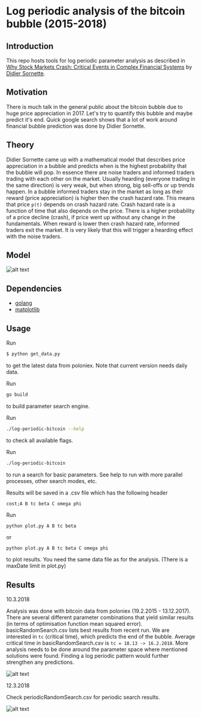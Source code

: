 # Log periodic analysis of the bitcoin bubble (2015-2018)

## Introduction

This repo hosts tools for log periodic parameter analysis as described in [Why Stock Markets Crash: Critical Events in Complex Financial Systems](https://www.amazon.com/Why-Stock-Markets-Crash-Financial/dp/0691175950) by [Didier Sornette](https://en.wikipedia.org/wiki/Didier_Sornette).

## Motivation

There is much talk in the general public about the bitcoin bubble due to huge price appreciation in 2017. 
Let's try to quantify this bubble and maybe predict it's end. 
Quick google search shows that a lot of work around financial bubble prediction was done by Didier Sornette. 

## Theory

Didier Sornette came up with a mathematical model that describes price appreciation in a bubble and predicts when is the highest probability that the bubble will pop.
In essence there are noise traders and informed traders trading with each other on the market. 
Usually hearding (everyone trading in the same direction) is very weak, but when strong, big sell-offs or up trends happen.
In a bubble informed traders stay in the market as long as their reward (price appreciation) is higher then the crash hazard rate.
This means that price `p(t)` depends on crash hazard rate. Crash hazard rate is a function of time that also depends on the price. 
There is a higher probability of a price decline (crash), if price went up without any change in the fundamentals.
When reward is lower then crash hazard rate, informed traders exit the market. It is very likely that this will trigger a hearding effect with the noise traders.

## Model

![alt text](https://latex.codecogs.com/gif.latex?\inline&space;\log(p(t))&space;=&space;A&space;&plus;&space;B&space;(t_c&space;-&space;t)^{\beta}&space;(1&space;&plus;&space;C&space;\cos(\omega&space;\log(t_c-t)&plus;\phi)))

## Dependencies

* [golang](https://golang.org/)
* [matplotlib](https://matplotlib.org/)

## Usage

Run
```bash
$ python get_data.py
``` 

to get the latest data from poloniex. Note that current version needs daily data.

Run
```bash
go build
```
to build parameter search engine.

Run
```bash
./log-periodic-bitcoin --help
```
to check all available flags.

Run
```bash
./log-periodic-bitcoin 
```
to run a search for basic parameters. See help to run with more parallel processes, other search modes, etc.

Results will be saved in a .csv file which has the following header
```
cost;A B tc beta C omega phi 
```

Run
```bash
python plot.py A B tc beta
```
or
```
python plot.py A B tc beta C omega phi
```
to plot results. You need the same data file as for the analysis. (There is a maxDate limit in plot.py)

## Results

10.3.2018

Analysis was done with bitcoin data from poloniex (19.2.2015 - 13.12.2017).
There are several different parameter combinations that yield similar results (in terms of optimisation function mean squared error). 
basicRandomSearch.csv lists best results from recent run.
We are interested in `tc` (critical time), which predicts the end of the bubble.
Average critical time in basicRandomSearch.csv is `tc = 18.13 -> 16.2.2018`.
More analysis needs to be done around the parameter space where mentioned solutions were found.
Finding a log periodic pattern would further strengthen any predictions.

![alt text](https://github.com/slovenianblockchainassociation/log-periodic-bitcoin/blob/master/results/btc_bubble.png)

12.3.2018

Check periodicRandomSearch.csv for periodic search results.

![alt text](https://github.com/slovenianblockchainassociation/log-periodic-bitcoin/blob/master/results/btc_bubble_logperiodic.png)
